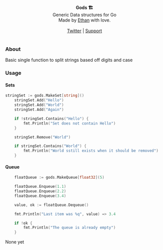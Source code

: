 <div id="header">
    <p align="center">
      <b>Gods 🏗️</b><br>
  	  <span font-size="16px">Generic Data structures for Go </span><br>
      <span font-size="12px">Made by <a href="http://epmor.app">Ethan</a> with love.</span><br><br>
      <span><a href="https://www.twitter.com/glassofethanol">Twitter</a> | <a href="https://github.com/sponsors/gweithio">Support</a></span><br><br>
    </p>
</div>

### About

Basic single function to split strings based off digits and case

### Usage

#### Sets
```go
stringSet := gods.MakeSet[string]()
	stringSet.Add("Hello")
	stringSet.Add("World")
	stringSet.Add("Again")

	if !stringSet.Contains("Hello") {
		fmt.Println("Set does not contain Hello")
	}

	stringSet.Remove("World")

	if stringSet.Contains("World") {
		fmt.Println("World sstill exists when it should be removed")
	}
```


#### Queue
```go
	floatQueue := gods.MakeQueue[float32](5)

	floatQueue.Enqueue(1.1)
	floatQueue.Enqueue(2.2)
	floatQueue.Enqueue(3.4)

	value, ok := floatQueue.Dequeue()

	fmt.Println("Last item was %q", value) => 3.4

	if !ok {
		fmt.Println("The queue is already empty")
	}

```

None yet


